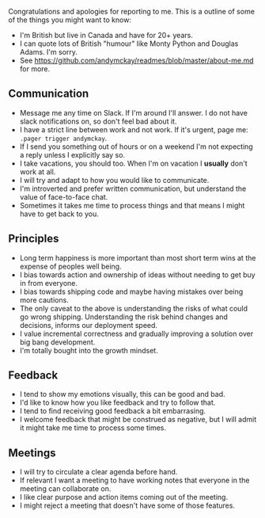 Congratulations and apologies for reporting to me. This is a outline of some of the things you might want to know:

* I'm British but live in Canada and have for 20+ years.
* I can quote lots of British "humour" like Monty Python and Douglas Adams. I'm sorry.
* See https://github.com/andymckay/readmes/blob/master/about-me.md for more.

## Communication

* Message me any time on Slack. If I'm around I'll answer. I do not have slack notifications on, so don't feel bad about it.
* I have a strict line between work and not work. If it's urgent, page me: `.pager trigger andymckay`.
* If I send you something out of hours or on a weekend I'm not expecting a reply unless I explicitly say so.
* I take vacations, you should too. When I'm on vacation I **usually** don't work at all.
* I will try and adapt to how you would like to communicate. 
* I'm introverted and prefer written communication, but understand the value of face-to-face chat. 
* Sometimes it takes me time to process things and that means I might have to get back to you.

## Principles

* Long term happiness is more important than most short term wins at the expense of peoples well being.
* I bias towards action and ownership of ideas without needing to get buy in from everyone.
* I bias towards shipping code and maybe having mistakes over being more cautions.
* The only caveat to the above is understanding the risks of what could go wrong shipping. Understanding the risk behind changes and decisions, informs our deployment speed.
* I value incremental correctness and gradually improving a solution over big bang development.
* I'm totally bought into the growth mindset.

## Feedback

* I tend to show my emotions visually, this can be good and bad.
* I'd like to know how you like feedback and try to follow that.
* I tend to find receiving good feedback a bit embarrasing.
* I welcome feedback that might be construed as negative, but I will admit it might take me time to process some times.

## Meetings

* I will try to circulate a clear agenda before hand.
* If relevant I want a meeting to have working notes that everyone in the meeting can collaborate on.
* I like clear purpose and action items coming out of the meeting.
* I might reject a meeting that doesn't have some of those features.
